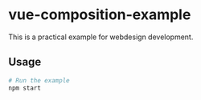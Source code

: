 # vue-composition-example

This is a practical example for webdesign development.

## Usage

```bash
# Run the example
npm start
```
